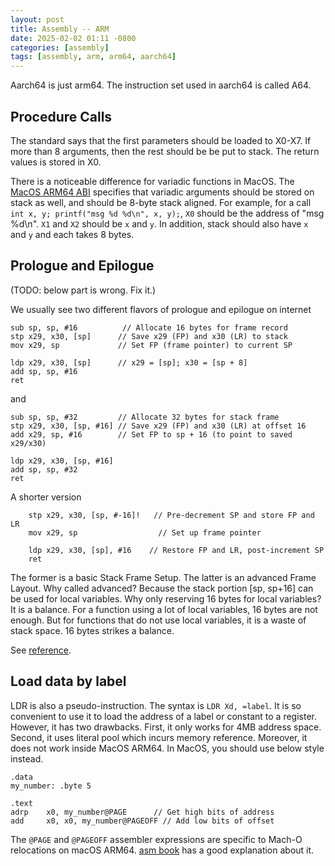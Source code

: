 ```yaml
---
layout: post
title: Assembly -- ARM
date: 2025-02-02 01:11 -0800
categories: [assembly]
tags: [assembly, arm, arm64, aarch64]
---
```


Aarch64 is just arm64. The instruction set used in aarch64 is called A64.

## Procedure Calls

The standard says that the first parameters should be loaded to X0-X7. If more
than 8 arguments, then the rest should be be put to stack. The return values is
stored in X0.

There is a noticeable difference for variadic functions in MacOS. The
[MacOS ARM64 ABI](https://developer.apple.com/documentation/xcode/writing-arm64-code-for-apple-platforms#Update-code-that-passes-arguments-to-variadic-functions)
specifies that variadic arguments should be stored on stack as well, and should
be 8-byte stack aligned. For example, for a call
`int x, y; printf("msg %d %d\n", x, y);`, `X0` should be the address of "msg
%d\n". `X1` and `X2` should be `x` and `y`. In addition, stack should also have
`x` and `y` and each takes 8 bytes.

## Prologue and Epilogue

(TODO: below part is wrong. Fix it.)

We usually see two different flavors of prologue and epilogue on internet

```
sub sp, sp, #16          // Allocate 16 bytes for frame record
stp x29, x30, [sp]      // Save x29 (FP) and x30 (LR) to stack
mov x29, sp             // Set FP (frame pointer) to current SP

ldp x29, x30, [sp]      // x29 = [sp]; x30 = [sp + 8]
add sp, sp, #16
ret
```

and

```
sub sp, sp, #32         // Allocate 32 bytes for stack frame
stp x29, x30, [sp, #16] // Save x29 (FP) and x30 (LR) at offset 16
add x29, sp, #16        // Set FP to sp + 16 (to point to saved x29/x30)

ldp x29, x30, [sp, #16]
add sp, sp, #32
ret
```

A shorter version

```
    stp x29, x30, [sp, #-16]!   // Pre-decrement SP and store FP and LR
    mov x29, sp                  // Set up frame pointer

    ldp x29, x30, [sp], #16    // Restore FP and LR, post-increment SP
    ret
```

The former is a basic Stack Frame Setup. The latter is an advanced Frame
Layout. Why called advanced? Because the stack portion [sp, sp+16] can be used
for local variables. Why only reserving 16 bytes for local variables? It is a
balance. For a function using a lot of local variables, 16 bytes are not
enough. But for functions that do not use local variables, it is a waste of
stack space. 16 bytes strikes a balance.

See [reference](https://johannst.github.io/notes/arch/arm64.html).

## Load data by label

LDR is also a pseudo-instruction. The syntax is `LDR Xd, =label`. It is so
convenient to use it to load the address of a label or constant to a register.
However, it has two drawbacks. First, it only works for 4MB address space.
Second, it uses literal pool which incurs memory reference. Moreover, it does
not work inside MacOS ARM64. In MacOS, you should use below style instead.

```
.data
my_number: .byte 5

.text
adrp    x0, my_number@PAGE      // Get high bits of address
add     x0, x0, my_number@PAGEOFF // Add low bits of offset
```

The `@PAGE` and `@PAGEOFF` assembler expressions are specific to Mach-O
relocations on macOS ARM64.
[asm book](https://github.com/pkivolowitz/asm_book/blob/main/section_1/regs/ldr2.md#apple-silicon)
has a good explanation about it.

